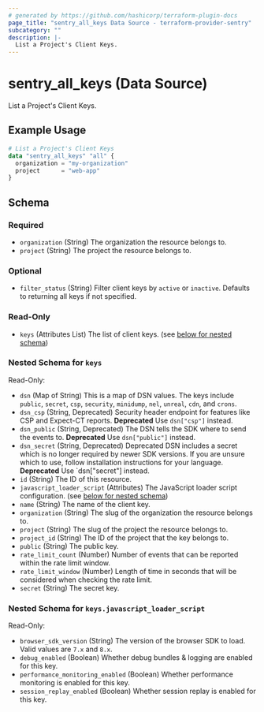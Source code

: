 ```yaml
---
# generated by https://github.com/hashicorp/terraform-plugin-docs
page_title: "sentry_all_keys Data Source - terraform-provider-sentry"
subcategory: ""
description: |-
  List a Project's Client Keys.
---
```


# sentry_all_keys (Data Source)

List a Project's Client Keys.

## Example Usage

```terraform
# List a Project's Client Keys
data "sentry_all_keys" "all" {
  organization = "my-organization"
  project      = "web-app"
}
```

<!-- schema generated by tfplugindocs -->
## Schema

### Required

- `organization` (String) The organization the resource belongs to.
- `project` (String) The project the resource belongs to.

### Optional

- `filter_status` (String) Filter client keys by `active` or `inactive`. Defaults to returning all keys if not specified.

### Read-Only

- `keys` (Attributes List) The list of client keys. (see [below for nested schema](#nestedatt--keys))

<a id="nestedatt--keys"></a>
### Nested Schema for `keys`

Read-Only:

- `dsn` (Map of String) This is a map of DSN values. The keys include `public`, `secret`, `csp`, `security`, `minidump`, `nel`, `unreal`, `cdn`, and `crons`.
- `dsn_csp` (String, Deprecated) Security header endpoint for features like CSP and Expect-CT reports. **Deprecated** Use `dsn["csp"]` instead.
- `dsn_public` (String, Deprecated) The DSN tells the SDK where to send the events to. **Deprecated** Use `dsn["public"]` instead.
- `dsn_secret` (String, Deprecated) Deprecated DSN includes a secret which is no longer required by newer SDK versions. If you are unsure which to use, follow installation instructions for your language. **Deprecated** Use `dsn["secret"] instead.
- `id` (String) The ID of this resource.
- `javascript_loader_script` (Attributes) The JavaScript loader script configuration. (see [below for nested schema](#nestedatt--keys--javascript_loader_script))
- `name` (String) The name of the client key.
- `organization` (String) The slug of the organization the resource belongs to.
- `project` (String) The slug of the project the resource belongs to.
- `project_id` (String) The ID of the project that the key belongs to.
- `public` (String) The public key.
- `rate_limit_count` (Number) Number of events that can be reported within the rate limit window.
- `rate_limit_window` (Number) Length of time in seconds that will be considered when checking the rate limit.
- `secret` (String) The secret key.

<a id="nestedatt--keys--javascript_loader_script"></a>
### Nested Schema for `keys.javascript_loader_script`

Read-Only:

- `browser_sdk_version` (String) The version of the browser SDK to load. Valid values are `7.x` and `8.x`.
- `debug_enabled` (Boolean) Whether debug bundles & logging are enabled for this key.
- `performance_monitoring_enabled` (Boolean) Whether performance monitoring is enabled for this key.
- `session_replay_enabled` (Boolean) Whether session replay is enabled for this key.

